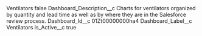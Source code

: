 <?xml version="1.0" encoding="UTF-8"?>
<CustomMetadata xmlns="http://soap.sforce.com/2006/04/metadata" xmlns:xsi="http://www.w3.org/2001/XMLSchema-instance" xmlns:xsd="http://www.w3.org/2001/XMLSchema">
    <label>Ventilators</label>
    <protected>false</protected>
    <values>
        <field>Dashboard_Description__c</field>
        <value xsi:type="xsd:string">Charts for ventilators organized by quantity and lead time as well as by where they are in the Salesforce review process.</value>
    </values>
    <values>
        <field>Dashboard_Id__c</field>
        <value xsi:type="xsd:string">01Zt00000000ha4</value>
    </values>
    <values>
        <field>Dashboard_Label__c</field>
        <value xsi:type="xsd:string">Ventilators</value>
    </values>
    <values>
        <field>is_Active__c</field>
        <value xsi:type="xsd:boolean">true</value>
    </values>
</CustomMetadata>
